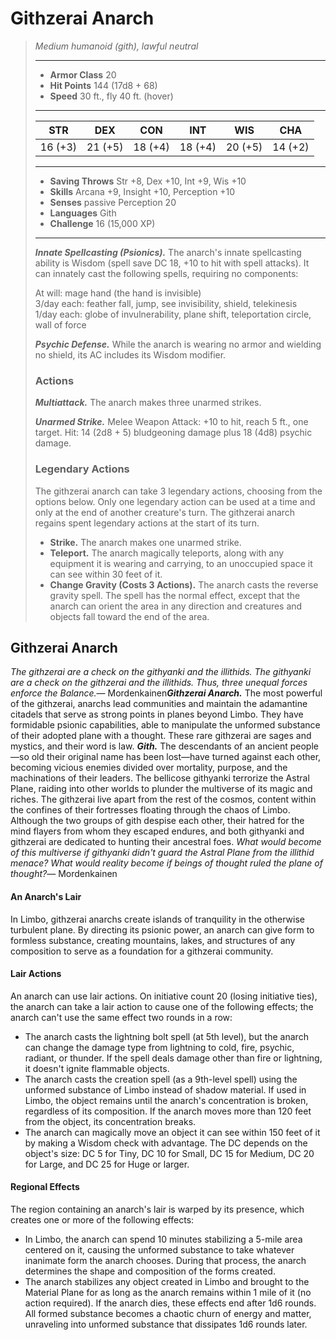 # Githzerai Anarch
>*Medium humanoid (gith), lawful neutral*
>___
>- **Armor Class** 20
>- **Hit Points** 144 (17d8 + 68)
>- **Speed** 30 ft., fly 40 ft. (hover)
>___
>|STR|DEX|CON|INT|WIS|CHA|
>|:---:|:---:|:---:|:---:|:---:|:---:|
>|16 (+3)|21 (+5)|18 (+4)|18 (+4)|20 (+5)|14 (+2)|
>___
>- **Saving Throws** Str +8, Dex +10, Int +9, Wis +10
>- **Skills** Arcana +9, Insight +10, Perception +10
>- **Senses** passive Perception 20
>- **Languages** Gith
>- **Challenge** 16 (15,000 XP)
>___
>***Innate Spellcasting (Psionics).*** The anarch's innate spellcasting ability is Wisdom (spell save DC 18, +10 to hit with spell attacks). It can innately cast the following spells, requiring no components:  
>
>At will: mage hand (the hand is invisible)  
>3/day each: feather fall, jump, see invisibility, shield, telekinesis  
>1/day each: globe of invulnerability, plane shift, teleportation circle, wall of force  
>
>
>***Psychic Defense.*** While the anarch is wearing no armor and wielding no shield, its AC includes its Wisdom modifier.  
>
>### Actions
>***Multiattack.*** The anarch makes three unarmed strikes.  
>
>***Unarmed Strike.*** Melee Weapon Attack: +10 to hit, reach 5 ft., one target. Hit: 14 (2d8 + 5) bludgeoning damage plus 18 (4d8) psychic damage.  
>
>### Legendary Actions
>The githzerai anarch can take 3 legendary actions, choosing from the options below. Only one legendary action can be used at a time and only at the end of another creature's turn. The githzerai anarch regains spent legendary actions at the start of its turn.
>
>- **Strike.** The anarch makes one unarmed strike.
>- **Teleport.** The anarch magically teleports, along with any equipment it is wearing and carrying, to an unoccupied space it can see within 30 feet of it.
>- **Change Gravity (Costs 3 Actions).** The anarch casts the reverse gravity spell. The spell has the normal effect, except that the anarch can orient the area in any direction and creatures and objects fall toward the end of the area.
## Githzerai Anarch
*The githzerai are a check on the githyanki and the illithids. The githyanki are a check on the githzerai and the illithids. Thus, three unequal forces enforce the Balance.*— Mordenkainen***Githzerai Anarch.*** The most powerful of the githzerai, anarchs lead communities and maintain the adamantine citadels that serve as strong points in planes beyond Limbo. They have formidable psionic capabilities, able to manipulate the unformed substance of their adopted plane with a thought. These rare githzerai are sages and mystics, and their word is law.
***Gith.*** The descendants of an ancient people—so old their original name has been lost—have turned against each other, becoming vicious enemies divided over mortality, purpose, and the machinations of their leaders. The bellicose githyanki terrorize the Astral Plane, raiding into other worlds to plunder the multiverse of its magic and riches. The githzerai live apart from the rest of the cosmos, content within the confines of their fortresses floating through the chaos of Limbo. Although the two groups of gith despise each other, their hatred for the mind flayers from whom they escaped endures, and both githyanki and githzerai are dedicated to hunting their ancestral foes.
*What would become of this multiverse if githyanki didn't guard the Astral Plane from the illithid menace? What would reality become if beings of thought ruled the plane of thought?*— Mordenkainen
#### An Anarch's Lair
In Limbo, githzerai anarchs create islands of tranquility in the otherwise turbulent plane. By directing its psionic power, an anarch can give form to formless substance, creating mountains, lakes, and structures of any composition to serve as a foundation for a githzerai community.
#### Lair Actions
An anarch can use lair actions. On initiative count 20 (losing initiative ties), the anarch can take a lair action to cause one of the following effects; the anarch can't use the same effect two rounds in a row:
- The anarch casts the lightning bolt spell (at 5th level), but the anarch can change the damage type from lightning to cold, fire, psychic, radiant, or thunder. If the spell deals damage other than fire or lightning, it doesn't ignite flammable objects.
- The anarch casts the creation spell (as a 9th-level spell) using the unformed substance of Limbo instead of shadow material. If used in Limbo, the object remains until the anarch's concentration is broken, regardless of its composition. If the anarch moves more than 120 feet from the object, its concentration breaks.
- The anarch can magically move an object it can see within 150 feet of it by making a Wisdom check with advantage. The DC depends on the object's size: DC 5 for Tiny, DC 10 for Small, DC 15 for Medium, DC 20 for Large, and DC 25 for Huge or larger.
#### Regional Effects
The region containing an anarch's lair is warped by its presence, which creates one or more of the following effects:
- In Limbo, the anarch can spend 10 minutes stabilizing a 5-mile area centered on it, causing the unformed substance to take whatever inanimate form the anarch chooses. During that process, the anarch determines the shape and composition of the forms created.
- The anarch stabilizes any object created in Limbo and brought to the Material Plane for as long as the anarch remains within 1 mile of it (no action required).
If the anarch dies, these effects end after 1d6 rounds. All formed substance becomes a chaotic churn of energy and matter, unraveling into unformed substance that dissipates 1d6 rounds later.